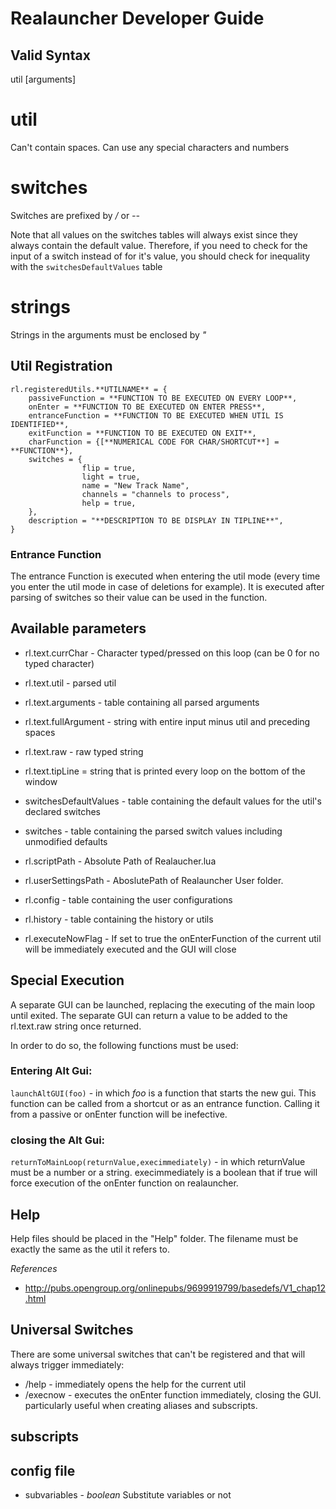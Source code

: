 # Realauncher Developer Guide

## Valid Syntax
util [arguments]

# util

Can't contain spaces. Can use any special characters and numbers

# switches

Switches are prefixed by */* or *--*

Note that all values on the switches tables will always exist since they always contain the default value. Therefore, if you need to check for the input of a switch instead of for it's value, you should check for inequality with the `switchesDefaultValues` table


# strings

Strings in the arguments must be enclosed by *"*

## Util Registration

```
rl.registeredUtils.**UTILNAME** = {
	passiveFunction = **FUNCTION TO BE EXECUTED ON EVERY LOOP**,
	onEnter = **FUNCTION TO BE EXECUTED ON ENTER PRESS**,
	entranceFunction = **FUNCTION TO BE EXECUTED WHEN UTIL IS IDENTIFIED**,
	exitFunction = **FUNCTION TO BE EXECUTED ON EXIT**,
	charFunction = {[**NUMERICAL CODE FOR CHAR/SHORTCUT**] = **FUNCTION**},
	switches = {
				flip = true,
				light = true,
				name = "New Track Name",
				channels = "channels to process",
				help = true,
	},
	description = "**DESCRIPTION TO BE DISPLAY IN TIPLINE**",
}
```

### Entrance Function
	
The entrance Function is executed when entering the util mode (every time you enter the util mode in case of deletions for example). It is executed after parsing of switches so their value can be used in the function.

## Available parameters

- rl.text.currChar - Character typed/pressed on this loop (can be 0 for no typed character)
- rl.text.util - parsed util
- rl.text.arguments - table containing all parsed arguments
- rl.text.fullArgument - string with entire input minus util and preceding spaces
- rl.text.raw - raw typed string
- rl.text.tipLine = string that is printed every loop on the bottom of the window

- switchesDefaultValues - table containing the default values for the util's declared switches
- switches - table containing the parsed switch values including unmodified defaults

- rl.scriptPath - Absolute Path of Realaucher.lua
- rl.userSettingsPath - AboslutePath of Realauncher User folder. 
- rl.config - table containing the user configurations
- rl.history - table containing the history or utils

- rl.executeNowFlag - If set to true the onEnterFunction of the current util will be immediately executed and the GUI will close

## Special Execution

A separate GUI can be launched, replacing the executing of the main loop until exited. The separate GUI can return a value to be added to the rl.text.raw string once returned. 

In order to do so, the following functions must be used:

### Entering Alt Gui:

`launchAltGUI(foo)` - in which *foo* is a function that starts the new gui. This function can be called from a shortcut or as an entrance function. Calling it from a passive or onEnter function will be inefective. 

### closing the Alt Gui:

`returnToMainLoop(returnValue,execimmediately)` - in which returnValue must be a number or a string. execimmediately is a boolean that if true will force execution of the onEnter function on realauncher. 

## Help

Help files should be placed in the "Help" folder. The filename must be exactly the same as the util it refers to.

*References*

- http://pubs.opengroup.org/onlinepubs/9699919799/basedefs/V1_chap12.html

## Universal Switches

There are some universal switches that can't be registered and that will always trigger immediately:

- /help - immediately opens the help for the current util
- /execnow - executes the onEnter function immediately, closing the GUI. particularly useful when creating aliases and subscripts.

## subscripts

## config file

- subvariables - *boolean* Substitute variables or not

